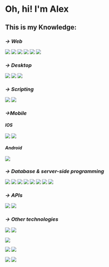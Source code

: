 # Oh, hi! I'm Alex
<!--
<div>
  <a href="https://github.com/AlejandroBelloIglesias">
  <img src="https://github-readme-stats.vercel.app/api?username=AlejandroBelloIglesias&show_icons=true&count_private=true&theme=merko"/>
  <img src="https://github-readme-stats.vercel.app/api/top-langs/?username=AlejandroBelloIglesias&layout=compact&langs_count=7&theme=merko"/>
</div>
-->

## This is my Knowledge:
<!-- https://github.com/anuraghazra/github-readme-stats -->
<!-- https://simpleicons.org/ -->
<!-- https://imagecolorpicker.com/ -->

### *→ Web*
[![](https://img.shields.io/badge/-HTML5-E34F26?style=flat-square&logo=html5&logoColor=white)](https://github.com/AlejandroBelloIglesias/)
[![](https://img.shields.io/badge/-JavaScript-222222?style=flat-square&logo=javascript)](https://github.com/AlejandroBelloIglesias/)
[![](https://img.shields.io/badge/-Svelte-ffffff?style=flat-square&logo=svelte)](https://github.com/AlejandroBelloIglesias/)
[![](https://img.shields.io/badge/-Vue-118855?style=flat-square&logo=vue.js)](https://github.com/AlejandroBelloIglesias/)
[![](https://img.shields.io/badge/-JQuery-114499?style=flat-square&logo=jquery)](https://github.com/AlejandroBelloIglesias/)
[![](https://img.shields.io/badge/-Bootstrap-4d2c6f?style=flat-square&logo=bootstrap)](https://github.com/AlejandroBelloIglesias/)

### *→ Desktop*
[![](https://img.shields.io/badge/-Java-e76e00?style=flat-square&logo=oracle)](https://github.com/AlejandroBelloIglesias/)
[![](https://img.shields.io/badge/-Unity-222222?style=flat-square&logo=Unity)](https://github.com/AlejandroBelloIglesias/)
[![](https://img.shields.io/badge/-C%20Sharp-512BD4?style=flat-square&logo=csharp)](https://github.com/AlejandroBelloIglesias/)

### *→ Scripting*
[![](https://img.shields.io/badge/-Python-fed732?style=flat-square&logo=Python)](https://github.com/AlejandroBelloIglesias/)
[![](https://img.shields.io/badge/-Lua-2211aa?style=flat-square&logo=Lua)](https://github.com/AlejandroBelloIglesias/)

### *→Mobile*
#### *IOS*
<!--[![](https://img.shields.io/badge/-ios-000000?style=flat-square&logo=ios)](https://github.com/AlejandroBelloIglesias/)-->
[![](https://img.shields.io/badge/-Swift-ffffff?style=flat-square&logo=Swift)](https://github.com/AlejandroBelloIglesias/)
[![](https://img.shields.io/badge/-UIKit-ffffff?style=flat-square&logo=UIKit)](https://github.com/AlejandroBelloIglesias/)


#### *Android*
<!--[![](https://img.shields.io/badge/-Android-222222?style=flat-square&logo=Android)](https://github.com/AlejandroBelloIglesias/)-->
[![](https://img.shields.io/badge/-Java-e76e00?style=flat-square&logo=oracle)](https://github.com/AlejandroBelloIglesias/)


### *→ Database & server-side programming*
[![](https://img.shields.io/badge/-Python-fed732?style=flat-square&logo=Python)](https://github.com/AlejandroBelloIglesias/)
[![](https://img.shields.io/badge/-MySQL-aaccff?style=flat-square&logo=mysql)](https://github.com/AlejandroBelloIglesias/)
[![](https://img.shields.io/badge/-MariaDB-CEAD88?style=flat-square&logo=mariadb)](https://github.com/AlejandroBelloIglesias/)
[![](https://img.shields.io/badge/-SQLite-003B57?style=flat-square&logo=sqlite)](https://github.com/AlejandroBelloIglesias/)
[![](https://img.shields.io/badge/-MongoDB-CEAD88?style=flat-square&logo=mongodb)](https://github.com/AlejandroBelloIglesias/)
[![](https://img.shields.io/badge/-Hibernate-59666C?style=flat-square&logo=hibernate)](https://github.com/AlejandroBelloIglesias/)
[![](https://img.shields.io/badge/-JSP-222222?style=flat-square&logo=jsp)](https://github.com/AlejandroBelloIglesias/)
[![](https://img.shields.io/badge/-JDBC-222222?style=flat-square&logo=jdbc)](https://github.com/AlejandroBelloIglesias/)

### *→ APIs*
[![](https://img.shields.io/badge/-FastAPI-ffffff?style=flat-square&logo=fastapi)](https://github.com/AlejandroBelloIglesias/)
[![](https://img.shields.io/badge/-Flask-222222?style=flat-square&logo=flask)](https://github.com/AlejandroBelloIglesias/)

### *→ Other technologies*
[![](https://img.shields.io/badge/-Git-dddddd?style=flat-square&logo=git)](https://github.com/AlejandroBelloIglesias/)
[![](https://img.shields.io/badge/-Docker-ddddff?style=flat-square&logo=docker)](https://github.com/AlejandroBelloIglesias/)

[![](https://img.shields.io/badge/-VS%20Code-007ACC?style=flat-square&logo=visualstudiocode)](https://github.com/AlejandroBelloIglesias/)

[![](https://img.shields.io/badge/-Obsidian-7C3AED?style=flat-square&logo=obsidian)](https://github.com/AlejandroBelloIglesias/)
[![](https://img.shields.io/badge/-LaTeX-008080?style=flat-square&logo=latex)](https://github.com/AlejandroBelloIglesias/)

[![](https://img.shields.io/badge/-DTD-555555?style=flat-square)](https://github.com/AlejandroBelloIglesias/)
[![](https://img.shields.io/badge/-XSD-444444?style=flat-square)](https://github.com/AlejandroBelloIglesias/)

